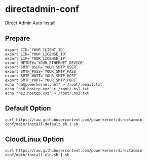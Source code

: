 # directadmin-conf
Direct Admin Auto Install

## Prepare
```
export CID=`YOUR_CLIENT_ID`
export LID=`YOUR_LICENSE_ID`
export LIP=`YOUR_LICENSE_IP`
export NETDEV=`YOUR_ETHERNET_DEVICE`
export SMTP_USER=`YOUR_SMTP_USER`
export SMTP_PASS=`YOUR_SMTP_PASS`
export SMTP_HOST=`YOUR_SMTP_HOST`
export SMTP_PORT=`YOUR_SMTP_PORT`
echo "da@powerkernel.net" > /root/.email.txt
echo "ns0.hostcp.xyz" > /root/.ns1.txt
echo "ns2.hostcp.xyz" > /root/.ns2.txt
```

## Default Option
~~~
curl https://raw.githubusercontent.com/powerkernel/directadmin-conf/main/install-default.sh | sh
~~~

## CloudLinux Option
~~~
curl https://raw.githubusercontent.com/powerkernel/directadmin-conf/main/install-cln.sh | sh
~~~